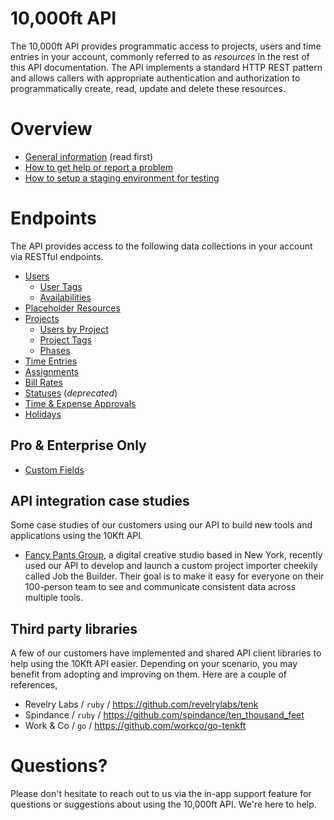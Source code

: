 # 10,000ft API

The 10,000ft API provides programmatic access to projects, users and time entries in your account, commonly referred to as _resources_ in the rest of this API documentation. The API implements a standard HTTP REST pattern and allows callers with appropriate authentication and authorization to programmatically create, read, update and delete these resources.

# Overview

* [General information](sections/first-things-first.md) (read first)
* [How to get help or report a problem](sections/getting-help.md)
* [How to setup a staging environment for testing](sections/staging-environment.md)

# Endpoints

The API provides access to the following data collections in your account via RESTful endpoints.

* [Users](sections/users.md)
  * [User Tags](sections/user-tags.md)
  * [Availabilities](sections/user-availabilities.md)
* [Placeholder Resources](sections/placeholders.md)
* [Projects](sections/projects.md)
  * [Users by Project](sections/project-users.md)
  * [Project Tags](sections/project-tags.md)
  * [Phases](sections/phases.md)
* [Time Entries](sections/time-entries.md)
* [Assignments](sections/assignments.md)
* [Bill Rates](sections/bill-rates.md)
* [Statuses](sections/user-statuses.md) (_deprecated_)
* [Time & Expense Approvals](sections/approvals.md)
* [Holidays](sections/holidays.md)


## Pro & Enterprise Only

* [Custom Fields](sections/custom-fields.md)

## API integration case studies

Some case studies of our customers using our API to build new tools and applications using the 10Kft API.

  * [Fancy Pants Group](https://www.10000ft.com/blog/fancy-pants-group-case-study), a digital creative studio based in New York, recently used our API to develop and launch a custom project importer cheekily called Job the Builder. Their goal is to make it easy for everyone on their 100-person team to see and communicate consistent data across multiple tools.
  
## Third party libraries

A few of our customers have implemented and shared API client libraries to help using the 10Kft API easier. Depending on your scenario, you may benefit from adopting and improving on them. Here are a couple of references,

* Revelry Labs / `ruby` / https://github.com/revelrylabs/tenk
* Spindance / `ruby` / https://github.com/spindance/ten_thousand_feet
* Work & Co / `go` / https://github.com/workco/go-tenkft

# Questions?

Please don't hesitate to reach out to us via the in-app support feature for questions or suggestions about using the 10,000ft API. We're here to help.
